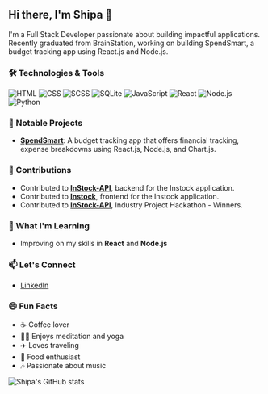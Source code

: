 ## Hi there, I'm Shipa 👋
I'm a Full Stack Developer passionate about building impactful applications. 
Recently graduated from BrainStation, working on building SpendSmart, a budget tracking app using React.js and Node.js.


### 🛠️ Technologies & Tools
![HTML](https://img.shields.io/badge/-HTML-black?style=flat-square&logo=html5)
![CSS](https://img.shields.io/badge/-CSS-black?style=flat-square&logo=css3)
![SCSS](https://img.shields.io/badge/-SCSS-black?style=flat-square&logo=sass)
![SQLite](https://img.shields.io/badge/-SQLite-black?style=flat-square&logo=sqlite)
![JavaScript](https://img.shields.io/badge/-JavaScript-black?style=flat-square&logo=javascript)
![React](https://img.shields.io/badge/-React-black?style=flat-square&logo=react)
![Node.js](https://img.shields.io/badge/-Node.js-black?style=flat-square&logo=node.js)
![Python](https://img.shields.io/badge/-Python-black?style=flat-square&logo=python)


### 🚀 Notable Projects
- **[SpendSmart](https://github.com/ShipaNeupane/budget-tracker-app)**: A budget tracking app that offers financial tracking, expense breakdowns using React.js, Node.js, and Chart.js.


### 🤝 Contributions
- Contributed to **[InStock-API](https://github.com/ShipaNeupane/instock-everglades-api)**, backend for the Instock application.
- Contributed to **[Instock](https://github.com/meinna/instock-everglades)**, frontend for the Instock application.
- Contributed to **[InStock-API](https://github.com/KirkFord/Brainstation-Industry-Hackathon)**, Industry Project Hackathon - Winners.


### 🌱 What I'm Learning
- Improving on my skills in **React** and **Node.js** 


### 📫 Let's Connect
- [LinkedIn](https://www.linkedin.com/in/shipa-neupane/)


### 😄 Fun Facts
- ☕ Coffee lover
- 🧘‍♀️ Enjoys meditation and yoga
- ✈️ Loves traveling
- 🍕 Food enthusiast
- 🎶 Passionate about music



![Shipa's GitHub stats](https://github-readme-stats.vercel.app/api?username=shipaneupane&show_icons=true&theme=radical)


<!--
**ShipaNeupane/shipaneupane** is a ✨ _special_ ✨ repository because its `README.md` (this file) appears on your GitHub profile.

Here are some ideas to get you started:

- 🔭 I’m currently working on ...
- 🌱 I’m currently learning ...
- 👯 I’m looking to collaborate on ...
- 🤔 I’m looking for help with ...
- 💬 Ask me about ...
- 📫 How to reach me: ...
- 😄 Pronouns: ...
- ⚡ Fun fact: ...
-->
